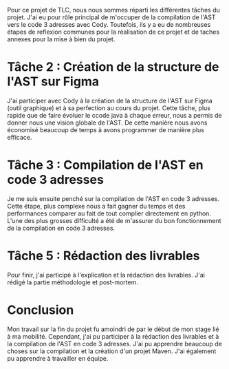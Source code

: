 Pour ce projet de TLC, nous nous sommes réparti les différentes tâches du projet. J'ai eu pour rôle principal de m'occuper de la compilation de l'AST vers le code 3 adresses avec Cody. Toutefois, ils y a eu de nombreuses étapes de reflexion communes pour la réalisation de ce projet et de taches annexes pour la mise à bien du projet.

# Tâche 2 : Création de la structure de l'AST sur Figma

J'ai participer avec Cody à la création de la structure de l'AST sur Figma (outil graphique) et à sa perfection au cours du projet. Cette tâche, plus rapide que de faire évoluer le ccode java à chaque erreur, nous a permis de donner nous une vision globale de l'AST. De cette manière nous avons économisé beaucoup de temps à avons programmer de manière plus efficace.

# Tâche 3 : Compilation de l'AST en code 3 adresses

Je me suis ensuite penché sur la compilation de l'AST en code 3 adresses. Cette étape, plus complexe nous a fait gagner du temps et des performances comparer au fait de tout complier directement en python. L'une des plus grosses difficulté a été de m'assurer du bon fonctionnement de la compilation en code 3 adresses. 


# Tâche 5 : Rédaction des livrables

Pour finir, j'ai participé à l'explication et la rédaction des livrables. J'ai rédigé la partie méthodologie et post-mortem.

# Conclusion

Mon travail sur la fin du projet fu amoindri de par le début de mon stage lié à ma mobilité. Cependant, j'ai pu participer à la rédaction des livrables et à la compilation de l'AST en code 3 adresses. J'ai pu apprendre beaucoup de choses sur la compilation et la création d'un projet Maven. J'ai également pu apprendre à travailler en équipe.